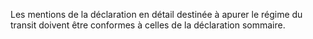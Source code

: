 Les mentions de la déclaration en détail destinée à
apurer le régime du transit doivent être conformes à celles de la
déclaration sommaire.